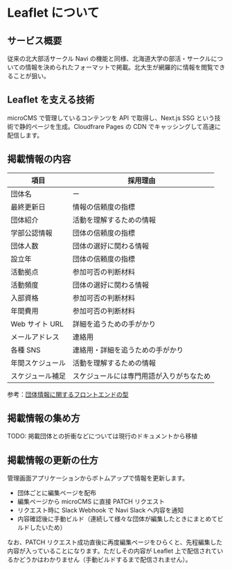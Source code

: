# Leaflet について

## サービス概要

従来の北大部活サークル Navi の機能と同様、北海道大学の部活・サークルについての情報を決められたフォーマットで掲載。北大生が網羅的に情報を閲覧できることが狙い。

## Leaflet を支える技術

microCMS で管理しているコンテンツを API で取得し、Next.js SSG という技術で静的ページを生成。Cloudfrare Pages の CDN でキャッシングして高速に配信します。

## 掲載情報の内容

| 項目             | 採用理由                                 |
| ---------------- | ---------------------------------------- |
| 団体名           | ー                                       |
| 最終更新日       | 情報の信頼度の指標                       |
| 団体紹介         | 活動を理解するための情報                 |
| 学部公認情報     | 団体の信頼度の指標                       |
| 団体人数         | 団体の選好に関わる情報                   |
| 設立年           | 団体の信頼度の指標                       |
| 活動拠点         | 参加可否の判断材料                       |
| 活動頻度         | 団体の選好に関わる情報                   |
| 入部資格         | 参加可否の判断材料                       |
| 年間費用         | 参加可否の判断材料                       |
| Web サイト URL   | 詳細を追うための手がかり                 |
| メールアドレス   | 連絡用                                   |
| 各種 SNS         | 連絡用・詳細を追うための手がかり         |
| 年間スケジュール | 活動を理解するための情報                 |
| スケジュール補足 | スケジュールには専門用語が入りがちなため |

参考：[団体情報に関するフロントエンドの型](https://github.com/Tanden-Garage/Hoku-Navi-Beta/blob/c4b903db32d383aa6217f0e83826957df03a3189/src/types/Club.ts)

## 掲載情報の集め方

TODO: 掲載団体との折衝などについては現行のドキュメントから移植

## 掲載情報の更新の仕方

管理画面アプリケーションからボトムアップで情報を更新します。

- 団体ごとに編集ページを配布
- 編集ページから microCMS に直接 PATCH リクエスト
- リクエスト時に Slack Webhook で Navi Slack へ内容を通知
- 内容確認後に手動ビルド（連続して様々な団体が編集したときにまとめてビルドしたいため）

なお、PATCH リクエスト成功直後に再度編集ページをひらくと、先程編集した内容が入っていることになります。ただしその内容が Leaflet 上で配信されているかどうかはわかりません（手動ビルドするまで配信されません）。
